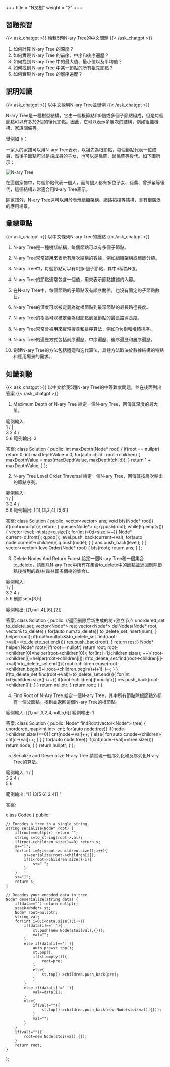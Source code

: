 +++
title = "N叉樹"
weight = "2"
+++
## 習題預習
{{< ask_chatgpt >}}
給我5題N-ary Tree的中文問題
{{< /ask_chatgpt >}}



1. 如何計算 N-ary Tree 的深度？
2. 如何實現 N-ary Tree 的前序、中序和後序遍歷？
3. 如何找到 N-ary Tree 中的最大值、最小值以及平均值？
4. 如何找到 N-ary Tree 中某一節點的所有祖先節點？
5. 如何實現 N-ary Tree 的層序遍歷？   

## 說明知識
{{< ask_chatgpt >}}
以中文說明N-ary Tree並舉例
{{< /ask_chatgpt >}}



N-ary Tree是一種樹型結構，它由一個根節點和0個或多個子節點組成，但是每個節點可以有多於2個的後代節點。因此，它可以表示多層次的結構，例如組織機構、家族關係等。

舉例如下：

一家人的家譜可以用N-ary Tree表示，以祖先為根節點，每個節點代表一位成員，然後子節點可以是該成員的子女，也可以是孫輩、曾孫輩等後代。如下圖所示：

![N-ary Tree](https://cdn.luogu.com.cn/upload/image_hosting/kyg2o28s.png)

在這個家譜中，每個節點代表一個人，而每個人都有多位子女、孫輩、曾孫輩等後代，這個結構非常適合用N-ary Tree表示。

除家譜外，N-ary Tree還可以用於表示組織架構、網路拓撲等結構，具有很廣泛的應用場景。   

## 彙總重點
{{< ask_chatgpt >}}
以中文條列N-ary Tree的重點
{{< /ask_chatgpt >}}



1. N-ary Tree是一種樹狀結構，每個節點可以有多個子節點。

2. N-ary Tree常常被用來表示有層次結構的數據，例如組織架構或標籤分類。

3. N-ary Tree中，每個節點可以有0到n個子節點，其中n稱為N值。

4. N-ary Tree的節點通常包含一個值，用來表示節點描述的內容。

5. 在N-ary Tree中，每個節點的子節點沒有順序關係，也沒有固定的子節點數目。

6. N-ary Tree的深度可以被定義為從根節點到最深節點的最長路徑長度。

7. N-ary Tree的樹高可以被定義為根節點到葉節點的最長路徑長度。

8. N-ary Tree常常會被用來實現搜尋和排序算法，例如Trie樹和堆積排序。

9. N-ary Tree的遍歷方式包括前序遍歷、中序遍歷、後序遍歷和層序遍歷。

10. 創建N-ary Tree的方法包括遞迴和迭代算法，具體方法取決於數據結構的特點和應用場景的需求。   

## 知識測驗
{{< ask_chatgpt >}}
以中文給我5題N-ary Tree的中等難度問題，並在後面列出答案
{{< /ask_chatgpt >}}



1. Maximum Depth of N-ary Tree
給定一個N-ary Tree，回傳其深度的最大值。

範例輸入:    
       1
     / | \
    3  2  4
   / \
  5   6
範例輸出: 3

答案:
class Solution {
public:
    int maxDepth(Node* root) {
        if(root == nullptr) return 0;
        int maxDepthValue = 0;
        for(auto child : root->children)
        {
            maxDepthValue = max(maxDepthValue, maxDepth(child));
        }
        return 1 + maxDepthValue;
    }
};


2. N-ary Tree Level Order Traversal
給定一個N-ary Tree，回傳其按層次輸出的節點序列。

範例輸入:    
       1
     / | \
    3  2  4
   / \
  5   6
範例輸出: [[1],[3,2,4],[5,6]]

答案:
class Solution {
public:
    vector<vector<int>>  ans;
    void bfs(Node* root){
        if(root==nullptr){
            return;
        }
        queue<Node*> q;
        q.push(root);
        while(!q.empty()){
            vector<int> level;
            int size=q.size();
            for(int i=0;i<size;i++){
                Node* current=q.front();
                q.pop();
                level.push_back(current->val);
                for(auto node:current->children){
                    q.push(node);
                }
            }
            ans.push_back(level);
        }
    }
    vector<vector<int>> levelOrder(Node* root) {
        bfs(root);
        return ans;
    }
};


3. Delete Nodes And Return Forest
給定一個N-ary Tree和一個集合to_delete，請刪除N-ary Tree中所有在集合to_delete中的節點並返回刪除節點後得到的森林(森林即多個樹的集合)。

範例輸入:    
       1
     / | \
    3  2  4
   / \
  5   6
刪除set=[3,5]

範例輸出: [[1,null,4],[6],[2]]

答案:
class Solution {
public:
//返回删除后新生成的树+独立节点
    unordered_set<int> to_delete_set;
    vector<Node*> res;
    vector<Node*> delNodes(Node* root, vector<int>& to_delete) {
        for(auto num:to_delete){
            to_delete_set.insert(num);
        }
        helper(root);
        if(root!=nullptr&&to_delete_set.find(root->val)==to_delete_set.end()){
            res.push_back(root);
        }
        return res;
    }
    Node* helper(Node* root){
        if(root==nullptr) return root;
        root->children[0]=helper(root->children[0]);
        for(int i=1;i<root->children.size();i++){
            root->children[i]=helper(root->children[i]);
            if(to_delete_set.find(root->children[i]->val)!=to_delete_set.end()){
                root->children.erase(root->children.begin()+i,root->children.begin()+i+1);
                i--;
            }
        }
        if(to_delete_set.find(root->val)!=to_delete_set.end()){
            for(int i=0;i<root->children.size();i++){
                if(root->children[i]!=nullptr){
                    res.push_back(root->children[i]);
                }
            }
            return nullptr;
        }
        return root;
    }
};


4. Find Root of N-Ary Tree
給定一個N-ary Tree，其中所有節點除根節點外都有一個父節點。找到並返回這個N-ary Tree的根節點。

範例輸入:
 [[1,null,3,2,4,null,5,6]]
範例輸出: 1

答案:
class Solution {
public:
    Node* findRoot(vector<Node*> tree) {
        unordered_map<int,int> cnt;
        for(auto node:tree){
            if(node->children.size()==0){
                cnt[node->val]++;
            }
            else{
                for(auto c:node->children){
                    cnt[c->val]++;
                }
            }
        }
        for(auto node:tree){
            if(cnt[node->val]==tree.size()){
                return node;
            }
        }
        return nullptr;
    }
};

5. Serialize and Deserialize N-ary Tree
請實現一個序列化和反序列化N-ary Tree的算法。

範例輸入:
      1
    / | \
   3  2  4
  / \
 5   6

範例輸出:
"[1 [3[5 6] 2 4]] "


答案:

class Codec {
public:

    // Encodes a tree to a single string.
    string serialize(Node* root) {
        if(root==nullptr) return "";
        string s=to_string(root->val);
        if(root->children.size()==0) return s;
        s+="[";
        for(int i=0;i<root->children.size();i++){
            s+=serialize(root->children[i]);
            if(i<root->children.size()-1){
                s+=" ";
            }
        }
        s+="]";
        return s;
    }

    // Decodes your encoded data to tree.
    Node* deserialize(string data) {
        if(data=="") return nullptr;
        stack<Node*> st;
        Node* root=nullptr;
        string val;
        for(int i=0;i<data.size();i++){
            if(data[i]=='['){
                st.push(new Node(stoi(val),{}));
                val="";
            }
            else if(data[i]==']'){
                auto pre=st.top();
                st.pop();
                if(st.empty()){
                    root=pre;
                }
                else{
                    st.top()->children.push_back(pre);
                }
            }
            else if(data[i]!=' '){
                val+=data[i];
            }
            else{
                if(val!=""){
                    st.top()->children.push_back(new Node(stoi(val),{}));
                }
                val="";
            }
        }
        if(val!=""){
            root=new Node(stoi(val),{});
        }
        return root;
    }
};   

